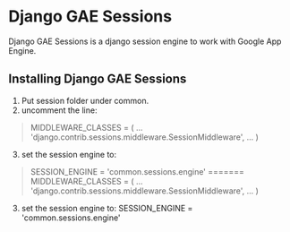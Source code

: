Django GAE Sessions
===================

Django GAE Sessions is a django session engine to work with
Google App Engine.

Installing Django GAE Sessions
------------------------------

1. Put session folder under common.
2. uncomment the line:
>    MIDDLEWARE_CLASSES = (
>      ...
>      'django.contrib.sessions.middleware.SessionMiddleware',
>      ...
>    )
3. set the session engine to:
>  SESSION_ENGINE = 'common.sessions.engine'
=======
    MIDDLEWARE_CLASSES = (
      ...
      'django.contrib.sessions.middleware.SessionMiddleware',
      ...
    )
3. set the session engine to:
  SESSION_ENGINE = 'common.sessions.engine'
